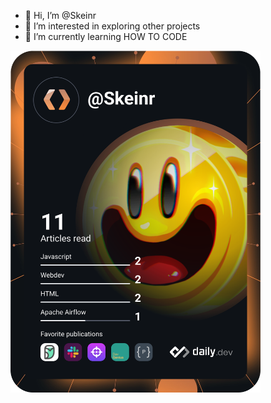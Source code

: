 - 👋 Hi, I’m @Skeinr
- 👀 I’m interested in exploring other projects
- 🌱 I’m currently learning HOW TO CODE

 <a href="https://app.daily.dev/DailyDevTips"><img src="https://github.com/Skeinr/Skeinr/blob/main/devcard.svg" width="400" alt="Skeinr's Dev Card"/></a>  
 
<!---
Skeinr/Skeinr is a ✨ special ✨ repository because its `README.md` (this file) appears on your GitHub profile.
You can click the Preview link to take a look at your changes.
--->
